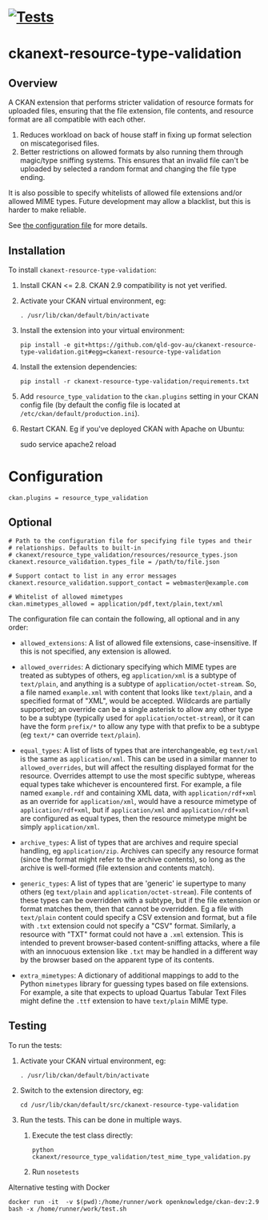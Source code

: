 [![Tests](https://github.com/qld-gov-au/ckanext-resource-type-validation/actions/workflows/test.yml/badge.svg)](https://github.com/qld-gov-au/ckanext-resource-type-validation/actions/workflows/test.yml)
=============
ckanext-resource-type-validation
=============

Overview
--------
A CKAN extension that performs stricter validation of resource formats
for uploaded files, ensuring that the file extension, file contents,
and resource format are all compatible with each other.

1. Reduces workload on back of house staff in fixing up format selection
on miscategorised files.
1. Better restrictions on allowed formats by also running them through
magic/type sniffing systems. This ensures that an invalid file can't be
uploaded by selected a random format and changing the file type ending.

It is also possible to specify whitelists of allowed file extensions
and/or allowed MIME types. Future development may allow a blacklist, but
this is harder to make reliable.

See [the configuration file](https://github.com/qld-gov-au/ckanext-resource-type-validation/blob/develop/ckanext/resource_type_validation/resources/resource_types.json)
for more details.

Installation
------------

To install ``ckanext-resource-type-validation``:

1. Install CKAN <= 2.8. CKAN 2.9 compatibility is not yet verified.

1. Activate your CKAN virtual environment, eg:

    ```
    . /usr/lib/ckan/default/bin/activate
    ```

1. Install the extension into your virtual environment:

    ```
    pip install -e git+https://github.com/qld-gov-au/ckanext-resource-type-validation.git#egg=ckanext-resource-type-validation
    ```

1. Install the extension dependencies:

    ```
    pip install -r ckanext-resource-type-validation/requirements.txt
    ```

1. Add ``resource_type_validation`` to the ``ckan.plugins`` setting in
your CKAN config file (by default the config file is located at
``/etc/ckan/default/production.ini``).

1. Restart CKAN. Eg if you've deployed CKAN with Apache on Ubuntu:

     sudo service apache2 reload


# Configuration

    ckan.plugins = resource_type_validation

## Optional

    # Path to the configuration file for specifying file types and their
    # relationships. Defaults to built-in
    # ckanext/resource_type_validation/resources/resource_types.json
    ckanext.resource_validation.types_file = /path/to/file.json

    # Support contact to list in any error messages
    ckanext.resource_validation.support_contact = webmaster@example.com

    # Whitelist of allowed mimetypes
    ckan.mimetypes_allowed = application/pdf,text/plain,text/xml

The configuration file can contain the following, all optional and in
any order:

* ``allowed_extensions``: A list of allowed file extensions, case-insensitive.
If this is not specified, any extension is allowed.

* ``allowed_overrides``: A dictionary specifying which MIME types are
treated as subtypes of others, eg ``application/xml`` is a subtype of
``text/plain``, and anything is a subtype of ``application/octet-stream``.
So, a file named ``example.xml`` with content that looks like ``text/plain``,
and a specified format of "XML", would be accepted.
Wildcards are partially supported; an override can be a single asterisk
to allow any other type to be a subtype (typically used for
``application/octet-stream``), or it can have the form ``prefix/*`` to
allow any type with that prefix to be a subtype (eg ``text/*`` can
override ``text/plain``).

* ``equal_types``: A list of lists of types that are interchangeable,
eg ``text/xml`` is the same as ``application/xml``.
This can be used in a similar manner to ``allowed_overrides``, but will
affect the resulting displayed format for the resource. Overrides
attempt to use the most specific subtype, whereas equal types take
whichever is encountered first.
For example, a file named ``example.rdf`` and containing XML data,
with ``application/rdf+xml`` as an override for ``application/xml``,
would have a resource mimetype of ``application/rdf+xml``, but if
``application/xml`` and ``application/rdf+xml`` are configured as equal
types, then the resource mimetype might be simply ``application/xml``.

* ``archive_types``: A list of types that are archives and require
special handling, eg ``application/zip``. Archives can specify any
resource format (since the format might refer to the archive contents),
so long as the archive is well-formed (file extension and contents match).

* ``generic_types``: A list of types that are 'generic' ie supertype to
many others (eg ``text/plain`` and ``application/octet-stream``).
File contents of these types can be overridden with a subtype,
but if the file extension or format matches them, then that cannot be
overridden. Eg a file with ``text/plain`` content could specify a CSV
extension and format, but a file with ``.txt`` extension could not
specify a "CSV" format. Similarly, a resource with "TXT" format
could not have a ``.xml`` extension.
This is intended to prevent browser-based content-sniffing attacks,
where a file with an innocuous extension like ``.txt`` may be handled
in a different way by the browser based on the apparent type of its
contents.

* ``extra_mimetypes``: A dictionary of additional mappings to add to the
Python ``mimetypes`` library for guessing types based on file extensions.
For example, a site that expects to upload Quartus Tabular Text Files
might define the ``.ttf`` extension to have ``text/plain`` MIME type.

Testing
-------

To run the tests:

1. Activate your CKAN virtual environment, eg:

    ```
    . /usr/lib/ckan/default/bin/activate
    ```

1. Switch to the extension directory, eg:

    ```
    cd /usr/lib/ckan/default/src/ckanext-resource-type-validation
    ```

1. Run the tests. This can be done in multiple ways.

    1. Execute the test class directly:

        ```
        python ckanext/resource_type_validation/test_mime_type_validation.py
        ```

    1. Run ``nosetests``


Alternative testing with Docker
  ```
  docker run -it  -v $(pwd):/home/runner/work openknowledge/ckan-dev:2.9 bash -x /home/runner/work/test.sh
  ```

